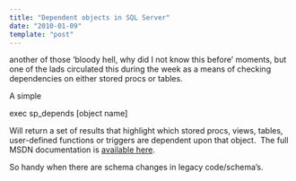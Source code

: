 ```yaml
---
title: "Dependent objects in SQL Server"
date: "2010-01-09"
template: "post"
---
```


another of those ‘bloody hell, why did I not know this before’ moments, but one of the lads circulated this during the week as a means of checking dependencies on either stored procs or tables.

A simple

exec sp_depends [object name]

Will return a set of results that highlight which stored procs, views, tables, user-defined functions or triggers are dependent upon that object.  The full MSDN documentation is [available here](http://msdn.microsoft.com/en-us/library/ms189487.aspx).

So handy when there are schema changes in legacy code/schema’s.
